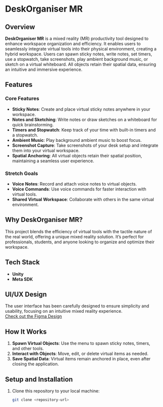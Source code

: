 # DeskOrganiser MR

## Overview
**DeskOrganiser MR** is a mixed reality (MR) productivity tool designed to enhance workspace organization and efficiency. It enables users to seamlessly integrate virtual tools into their physical environment, creating a hybrid workspace. Users can spawn sticky notes, write notes, set timers, use a stopwatch, take screenshots, play ambient background music, or sketch on a virtual whiteboard. All objects retain their spatial data, ensuring an intuitive and immersive experience.

## Features
### Core Features
- **Sticky Notes**: Create and place virtual sticky notes anywhere in your workspace.
- **Notes and Sketching**: Write notes or draw sketches on a whiteboard for quick brainstorming.
- **Timers and Stopwatch**: Keep track of your time with built-in timers and a stopwatch.
- **Ambient Music**: Play background ambient music to boost focus.
- **Screenshot Capture**: Take screenshots of your desk setup and integrate them into your virtual workspace.
- **Spatial Anchoring**: All virtual objects retain their spatial position, maintaining a seamless user experience.

### Stretch Goals
- **Voice Notes**: Record and attach voice notes to virtual objects.
- **Voice Commands**: Use voice commands for faster interaction with virtual tools.
- **Shared Virtual Workspace**: Collaborate with others in the same virtual environment.

## Why DeskOrganiser MR?
This project blends the efficiency of virtual tools with the tactile nature of the real world, offering a unique mixed reality solution. It’s perfect for professionals, students, and anyone looking to organize and optimize their workspace.

## Tech Stack
- **Unity**
- **Meta SDK**

## UI/UX Design
The user interface has been carefully designed to ensure simplicity and usability, focusing on an intuitive mixed reality experience.  
[Check out the Figma Design](https://www.figma.com/design/iNA4mer0PkLN5anEjYSqsh/DeskOrganiserUI?node-id=0-1&t=YPCp8T9JfZ2xN9er-1) 

## How It Works
1. **Spawn Virtual Objects**: Use the menu to spawn sticky notes, timers, and other tools.
2. **Interact with Objects**: Move, edit, or delete virtual items as needed.
3. **Save Spatial Data**: Virtual items remain anchored in place, even after closing the application.

## Setup and Installation
1. Clone this repository to your local machine:
   ```bash
   git clone <repository-url>
